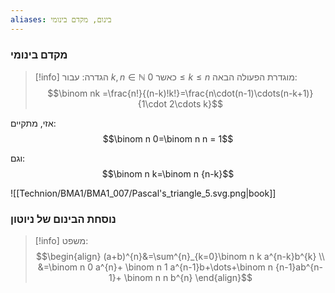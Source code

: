 ```yaml
---
aliases: בינום, מקדם בינומי
---
```


### מקדם בינומי
>[!info] הגדרה:
עבור $k,n\in \mathbb{N}$ כאשר $0\leq k\leq n$ מוגדרת הפעולה הבאה:
$$\binom nk =\frac{n!}{(n-k)!k!}=\frac{n\cdot(n-1)\cdots(n-k+1)}{1\cdot 2\cdots k}$$

אזי, מתקיים:
$$\binom n 0=\binom n n = 1$$

וגם:
$$\binom n k=\binom n {n-k}$$


![[Technion/BMA1/BMA1_007/Pascal's_triangle_5.svg.png|book]]

### נוסחת הבינום של ניוטון
>[!info] משפט:
>$$\begin{align}
(a+b)^{n}&=\sum^{n}_{k=0}\binom n k a^{n-k}b^{k} \\
&=\binom n 0 a^{n}+ \binom n 1 a^{n-1}b+\dots+\binom n {n-1}ab^{n-1}+ \binom n n b^{n}
\end{align}$$
